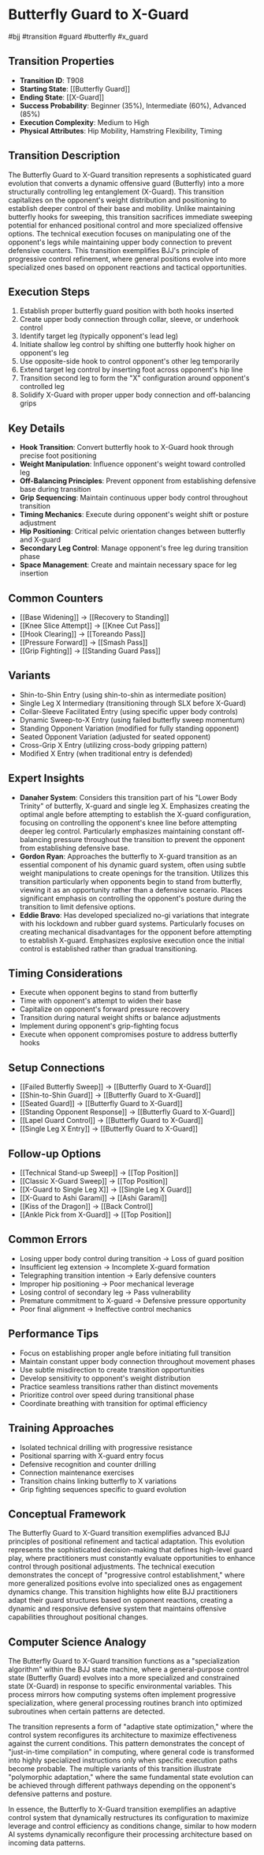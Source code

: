 # Butterfly Guard to X-Guard
#bjj #transition #guard #butterfly #x_guard

## Transition Properties
- **Transition ID**: T908
- **Starting State**: [[Butterfly Guard]]
- **Ending State**: [[X-Guard]]
- **Success Probability**: Beginner (35%), Intermediate (60%), Advanced (85%)
- **Execution Complexity**: Medium to High
- **Physical Attributes**: Hip Mobility, Hamstring Flexibility, Timing

## Transition Description
The Butterfly Guard to X-Guard transition represents a sophisticated guard evolution that converts a dynamic offensive guard (Butterfly) into a more structurally controlling leg entanglement (X-Guard). This transition capitalizes on the opponent's weight distribution and positioning to establish deeper control of their base and mobility. Unlike maintaining butterfly hooks for sweeping, this transition sacrifices immediate sweeping potential for enhanced positional control and more specialized offensive options. The technical execution focuses on manipulating one of the opponent's legs while maintaining upper body connection to prevent defensive counters. This transition exemplifies BJJ's principle of progressive control refinement, where general positions evolve into more specialized ones based on opponent reactions and tactical opportunities.

## Execution Steps
1. Establish proper butterfly guard position with both hooks inserted
2. Create upper body connection through collar, sleeve, or underhook control
3. Identify target leg (typically opponent's lead leg)
4. Initiate shallow leg control by shifting one butterfly hook higher on opponent's leg
5. Use opposite-side hook to control opponent's other leg temporarily
6. Extend target leg control by inserting foot across opponent's hip line
7. Transition second leg to form the "X" configuration around opponent's controlled leg
8. Solidify X-Guard with proper upper body connection and off-balancing grips

## Key Details
- **Hook Transition**: Convert butterfly hook to X-Guard hook through precise foot positioning
- **Weight Manipulation**: Influence opponent's weight toward controlled leg
- **Off-Balancing Principles**: Prevent opponent from establishing defensive base during transition
- **Grip Sequencing**: Maintain continuous upper body control throughout transition
- **Timing Mechanics**: Execute during opponent's weight shift or posture adjustment
- **Hip Positioning**: Critical pelvic orientation changes between butterfly and X-guard
- **Secondary Leg Control**: Manage opponent's free leg during transition phase
- **Space Management**: Create and maintain necessary space for leg insertion

## Common Counters
- [[Base Widening]] → [[Recovery to Standing]]
- [[Knee Slice Attempt]] → [[Knee Cut Pass]]
- [[Hook Clearing]] → [[Toreando Pass]]
- [[Pressure Forward]] → [[Smash Pass]]
- [[Grip Fighting]] → [[Standing Guard Pass]]

## Variants
- Shin-to-Shin Entry (using shin-to-shin as intermediate position)
- Single Leg X Intermediary (transitioning through SLX before X-Guard)
- Collar-Sleeve Facilitated Entry (using specific upper body controls)
- Dynamic Sweep-to-X Entry (using failed butterfly sweep momentum)
- Standing Opponent Variation (modified for fully standing opponent)
- Seated Opponent Variation (adjusted for seated opponent)
- Cross-Grip X Entry (utilizing cross-body gripping pattern)
- Modified X Entry (when traditional entry is defended)

## Expert Insights
- **Danaher System**: Considers this transition part of his "Lower Body Trinity" of butterfly, X-guard and single leg X. Emphasizes creating the optimal angle before attempting to establish the X-guard configuration, focusing on controlling the opponent's knee line before attempting deeper leg control. Particularly emphasizes maintaining constant off-balancing pressure throughout the transition to prevent the opponent from establishing defensive base.
- **Gordon Ryan**: Approaches the butterfly to X-guard transition as an essential component of his dynamic guard system, often using subtle weight manipulations to create openings for the transition. Utilizes this transition particularly when opponents begin to stand from butterfly, viewing it as an opportunity rather than a defensive scenario. Places significant emphasis on controlling the opponent's posture during the transition to limit defensive options.
- **Eddie Bravo**: Has developed specialized no-gi variations that integrate with his lockdown and rubber guard systems. Particularly focuses on creating mechanical disadvantages for the opponent before attempting to establish X-guard. Emphasizes explosive execution once the initial control is established rather than gradual transitioning.

## Timing Considerations
- Execute when opponent begins to stand from butterfly
- Time with opponent's attempt to widen their base
- Capitalize on opponent's forward pressure recovery
- Transition during natural weight shifts or balance adjustments
- Implement during opponent's grip-fighting focus
- Execute when opponent compromises posture to address butterfly hooks

## Setup Connections
- [[Failed Butterfly Sweep]] → [[Butterfly Guard to X-Guard]]
- [[Shin-to-Shin Guard]] → [[Butterfly Guard to X-Guard]]
- [[Seated Guard]] → [[Butterfly Guard to X-Guard]]
- [[Standing Opponent Response]] → [[Butterfly Guard to X-Guard]]
- [[Lapel Guard Control]] → [[Butterfly Guard to X-Guard]]
- [[Single Leg X Entry]] → [[Butterfly Guard to X-Guard]]

## Follow-up Options
- [[Technical Stand-up Sweep]] → [[Top Position]]
- [[Classic X-Guard Sweep]] → [[Top Position]]
- [[X-Guard to Single Leg X]] → [[Single Leg X Guard]]
- [[X-Guard to Ashi Garami]] → [[Ashi Garami]]
- [[Kiss of the Dragon]] → [[Back Control]]
- [[Ankle Pick from X-Guard]] → [[Top Position]]

## Common Errors
- Losing upper body control during transition → Loss of guard position
- Insufficient leg extension → Incomplete X-guard formation
- Telegraphing transition intention → Early defensive counters
- Improper hip positioning → Poor mechanical leverage
- Losing control of secondary leg → Pass vulnerability
- Premature commitment to X-guard → Defensive pressure opportunity
- Poor final alignment → Ineffective control mechanics

## Performance Tips
- Focus on establishing proper angle before initiating full transition
- Maintain constant upper body connection throughout movement phases
- Use subtle misdirection to create transition opportunities
- Develop sensitivity to opponent's weight distribution
- Practice seamless transitions rather than distinct movements
- Prioritize control over speed during transitional phase
- Coordinate breathing with transition for optimal efficiency

## Training Approaches
- Isolated technical drilling with progressive resistance
- Positional sparring with X-guard entry focus
- Defensive recognition and counter drilling
- Connection maintenance exercises
- Transition chains linking butterfly to X variations
- Grip fighting sequences specific to guard evolution

## Conceptual Framework
The Butterfly Guard to X-Guard transition exemplifies advanced BJJ principles of positional refinement and tactical adaptation. This evolution represents the sophisticated decision-making that defines high-level guard play, where practitioners must constantly evaluate opportunities to enhance control through positional adjustments. The technical execution demonstrates the concept of "progressive control establishment," where more generalized positions evolve into specialized ones as engagement dynamics change. This transition highlights how elite BJJ practitioners adapt their guard structures based on opponent reactions, creating a dynamic and responsive defensive system that maintains offensive capabilities throughout positional changes.

## Computer Science Analogy
The Butterfly Guard to X-Guard transition functions as a "specialization algorithm" within the BJJ state machine, where a general-purpose control state (Butterfly Guard) evolves into a more specialized and constrained state (X-Guard) in response to specific environmental variables. This process mirrors how computing systems often implement progressive specialization, where general processing routines branch into optimized subroutines when certain patterns are detected.

The transition represents a form of "adaptive state optimization," where the control system reconfigures its architecture to maximize effectiveness against the current conditions. This pattern demonstrates the concept of "just-in-time compilation" in computing, where general code is transformed into highly specialized instructions only when specific execution paths become probable. The multiple variants of this transition illustrate "polymorphic adaptation," where the same fundamental state evolution can be achieved through different pathways depending on the opponent's defensive patterns and posture.

In essence, the Butterfly to X-Guard transition exemplifies an adaptive control system that dynamically restructures its configuration to maximize leverage and control efficiency as conditions change, similar to how modern AI systems dynamically reconfigure their processing architecture based on incoming data patterns.
